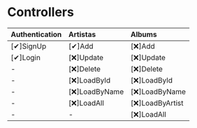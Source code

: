 # Controllers

| Authentication | Artistas      | Albums          |
| :------------- | :------------ | :-------------- |
| [✔]SignUp      | [✔]Add        | [❌]Add          |
| [✔]Login       | [❌]Update     | [❌]Update       |
| -              | [❌]Delete     | [❌]Delete       |
| -              | [❌]LoadById   | [❌]LoadById     |
| -              | [❌]LoadByName | [❌]LoadByName   |
| -              | [❌]LoadAll    | [❌]LoadByArtist |
| -              | -             | [❌]LoadAll      |
